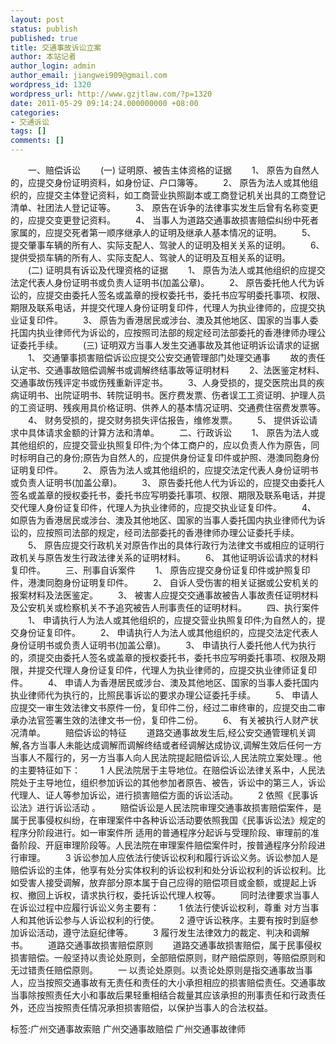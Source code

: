 ```yaml
---
layout: post
status: publish
published: true
title: 交通事故诉讼立案
author: 本站记者
author_login: admin
author_email: jiangwei909@gmail.com
wordpress_id: 1320
wordpress_url: http://www.gzjtlaw.com/?p=1320
date: 2011-05-29 09:14:24.000000000 +08:00
categories:
- 交通诉讼
tags: []
comments: []
---
```

　　一、赔偿诉讼　　(一) 证明原、被告主体资格的证据　　1、 原告为自然人的，应提交身份证明资料，如身份证、户口簿等。　　2、 原告为法人或其他组织的，应提交主体登记资料，如工商营业执照副本或工商登记机关出具的工商登记清单、社团法人登记证等。　　3、 原告在诉争的法律事实发生后曾有名称变更的，应提交变更登记资料。　　4、 当事人为道路交通事故损害赔偿纠纷中死者家属的，应提交死者第一顺序继承人的证明及继承人基本情况的证明。　　5、 提交肇事车辆的所有人、实际支配人、驾驶人的证明及相关关系的证明。　　6、 提供受损车辆的所有人、实际支配人、驾驶人的证明及互相关系的证明。　　(二) 证明具有诉讼及代理资格的证据　　1、 原告为法人或其他组织的应提交法定代表人身份证明书或负责人证明书(加盖公章)。　　2、 原告委托他人代为诉讼的，应提交由委托人签名或盖章的授权委托书，委托书应写明委托事项、权限、期限及联系电话，并提交代理人身份证明复印件，代理人为执业律师的，应提交执业证复印件。　　3、 原告为香港居民或涉台、澳及其他地区、国家的当事人委托国内执业律师代为诉讼的，应按照司法部的规定经司法部委托的香港律师办理公证委托手续。　　(三) 证明双方当事人发生交通事故及其他证明诉讼请求的证据　　1、 交通肇事损害赔偿诉讼应提交公安交通管理部门处理交通事　　故的责任认定书、交通事故赔偿调解书或调解终结事故等证明材料　　2、法医鉴定材料、交通事故伤残评定书或伤残重新评定书。　　3、人身受损的，提交医院出具的疾病证明书、出院证明书、转院证明书。医疗费发票、伤者误工工资证明、护理人员的工资证明、残疾用具价格证明、供养人的基本情况证明、交通费住宿费发票等。　　4、 财务受损的，提交财务损失评估报告，维修发票。　　5、 提供诉讼请求中具体请求金额的计算方法和清单。　　二、行政诉讼　　1、 原告为法人或其他组织的，应提交营业执照复印件;为个体工商户的，应以负责人作为原告，同时标明自己的身份;原告为自然人的，应提供身份证复印件或护照、港澳同胞身份证明复印件。　　2、 原告为法人或其他组织的，应提交法定代表人身份证明书或负责人证明书(加盖公章)。　　3、 原告委托他人代为诉讼的，应提交由委托人签名或盖章的授权委托书，委托书应写明委托事项、权限、期限及联系电话，并提交代理人身份证复印件，代理人为执业律师的，应提交执业证复印件。　　4、 如原告为香港居民或涉台、澳及其他地区、国家的当事人委托国内执业律师代为诉讼的，应按照司法部的规定，经司法部委托的香港律师办理公证委托手续。　　5、 原告应提交行政机关对原告作出的具体行政行为法律文书或相应的证明行政机关与原告发生行政法律关系的证明材料。　　6、 其他证明诉讼请求的材料复印件。　　三、刑事自诉案件　　1、 原告应提交身份证复印件或护照复印件，港澳同胞身份证明复印件。　　2、 自诉人受伤害的相关证据或公安机关的报案材料及法医鉴定。　　3、 被害人应提交交通事故被告人事故责任证明材料及公安机关或检察机关不予追究被告人刑事责任的证明材料。　　四、执行案件　　1、 申请执行人为法人或其他组织的，应提交营业执照复印件;为自然人的，提交身份证复印件。　　2、 申请执行人为法人或其他组织的，应提交法定代表人身份证明书或负责人证明书(加盖公章)。　　3、 申请执行人委托他人代为执行的，须提交由委托人签名或盖章的授权委托书，委托书应写明委托事项、权限及期限，并提交代理人身份证复印件，代理人为执业律师的，应提交执业律师证复印件。　　4、 申请人为香港居民或涉台、澳及其他地区、国家的当事人委托国内执业律师代为执行的，比照民事诉讼的要求办理公证委托手续。　　5、 申请人应提交一审生效法律文书原件一份，复印件二份，经过二审终审的，应提交由二审承办法官签署生效的法律文书一份，复印件二份。　　6、 有关被执行人财产状况清单。　　赔偿诉讼的特征　　道路交通事故发生后,经公安交通管理机关调解,各方当事人未能达成调解而调解终结或者经调解达成协议,调解生效后任何一方当事人不履行的，另一方当事人向人民法院提起赔偿诉讼,人民法院立案处理.。他的主要特征如下：　　1 人民法院居于主导地位。在赔偿诉讼法律关系中，人民法院处于主导地位，组织参加诉讼的其他参加者原告、被告，诉讼中的第三人，诉讼代理人、证人等参加诉讼，进行损害赔偿方面的诉讼活动。　　2 依照《民事诉讼法》进行诉讼活动 。　　赔偿诉讼是人民法院审理交通事故损害赔偿案件，是属于民事侵权纠纷，在审理案件中各种诉讼活动要依照我国《民事诉讼法》规定的程序分阶段进行。如一审案件所 适用的普通程序分起诉与受理阶段、审理前的准备阶段、开庭审理阶段等。人民法院在审理案件赔偿案件时，按普通程序分阶段进行审理。　　3 诉讼参加人应依法行使诉讼权利和履行诉讼义务。诉讼参加人是赔偿诉讼的主体，他享有处分实体权利的诉讼权利和处分诉讼权利的诉讼权利。比如受害人接受调解，放弃部分原本属于自己应得的赔偿项目或金额，或提起上诉权、撤回上诉权，请求执行权，委托诉讼代理人权等。　　同时法律要求当事人在诉讼过程中应履行诉讼义务主要有：　　1 依法行使诉讼权利，尊重 对方当事人和其他诉讼参与人诉讼权利的行使。　　2 遵守诉讼秩序。主要有按时到庭参加诉讼活动，遵守法庭纪律等。　　3 履行发生法律效力的裁定、判决和调解书。　　道路交通事故损害赔偿原则　　道路交通事故损害赔偿，属于民事侵权损害赔偿。一般坚持以责论处原则，全部赔偿原则，财产赔偿原则，等赔偿原则和无过错责任赔偿原则。　　一 以责论处原则。以责论处原则是指交通事故当事人，应当按照交通事故有无责任和责任的大小承担相应的损害赔偿责任。交通事故当事除按照责任大小和事故后果轻重相结合裁量其应该承担的刑事责任和行政责任外，还应当按照责任情况承担损害赔偿，以保护当事人的合法权益。标签:广州交通事故索赔 广州交通事故赔偿 广州交通事故律师
